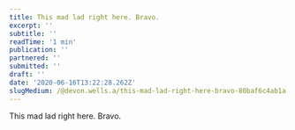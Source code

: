 ```yaml
---
title: This mad lad right here. Bravo.
excerpt: ''
subtitle: ''
readTime: '1 min'
publication: ''
partnered: ''
submitted: ''
draft: ''
date: '2020-06-16T13:22:28.262Z'
slugMedium: /@devon.wells.a/this-mad-lad-right-here-bravo-80baf6c4ab1a
---
```


This mad lad right here. Bravo.